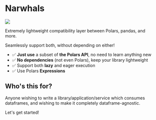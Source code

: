 # Narwhals

![](assets/image.png)

Extremely lightweight compatibility layer between Polars, pandas, and more.

Seamlessly support both, without depending on either!

- ✅ **Just use** a subset of **the Polars API**, no need to learn anything new
- ✅ **No dependencies** (not even Polars), keep your library lightweight
- ✅ Support both **lazy** and eager execution
- ✅ Use Polars **Expressions**

## Who's this for?

Anyone wishing to write a library/application/service which consumes dataframes, and wishing to make it
completely dataframe-agnostic.

Let's get started!
